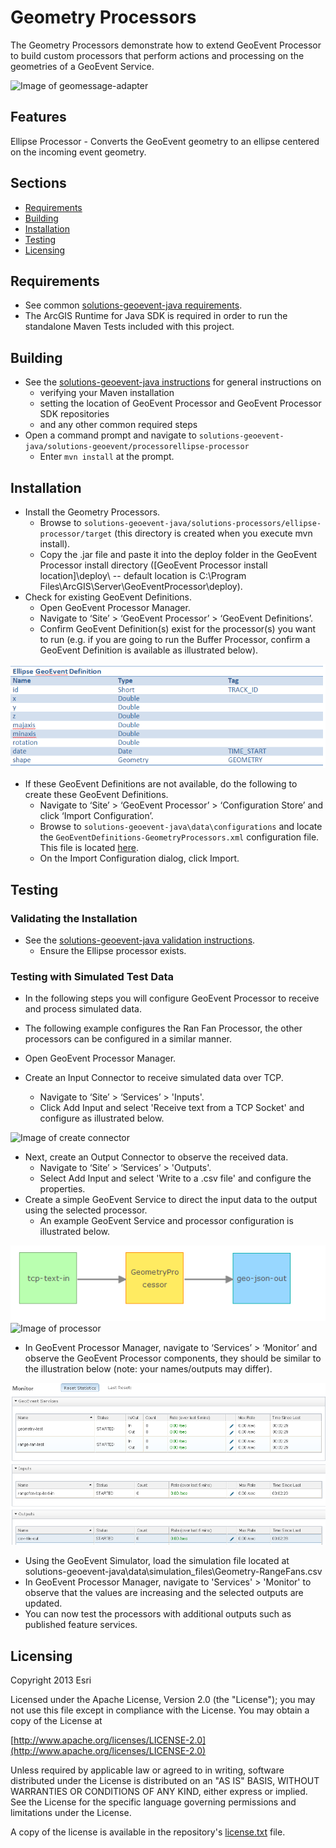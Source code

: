 ﻿# Geometry Processors

The Geometry Processors demonstrate how to extend GeoEvent Processor to build custom processors that perform actions and processing on the geometries of a GeoEvent Service.  

![Image of geomessage-adapter](Buffer.PNG)

## Features 

Ellipse Processor - Converts the GeoEvent geometry to an ellipse centered on the incoming event geometry.


## Sections

* [Requirements](#requirements)
* [Building](#building)
* [Installation](#installation)
* [Testing](#testing)
* [Licensing](#licensing)

## Requirements

* See common [solutions-geoevent-java requirements](../../../README.md#requirements).
* The ArcGIS Runtime for Java SDK is required in order to run the standalone Maven Tests included with this project.

## Building 

* See the [solutions-geoevent-java instructions](../../../README.md#instructions) for general instructions on 
    * verifying your Maven installation
    * setting the location of GeoEvent Processor and GeoEvent Processor SDK repositories
    * and any other common required steps
* Open a command prompt and navigate to `solutions-geoevent-java/solutions-geoevent/processorellipse-processor`
    * Enter `mvn install` at the prompt.

## Installation

* Install the Geometry Processors.
    * Browse to `solutions-geoevent-java/solutions-processors/ellipse-processor/target` (this directory is created when you execute mvn install).
    * Copy the .jar file and paste it into the deploy folder in the GeoEvent Processor install directory ([GeoEvent Processor install location]\deploy\ -- default location is C:\Program Files\ArcGIS\Server\GeoEventProcessor\deploy).
* Check for existing GeoEvent Definitions.
    *  Open GeoEvent Processor Manager.
    *  Navigate to ‘Site’ > ‘GeoEvent Processor’ > ‘GeoEvent Definitions’.
    *  Confirm GeoEvent Definition(s) exist for the processor(s) you want to run (e.g. if you are going to run the Buffer Processor, confirm a GeoEvent Definition is available as illustrated below).

![Image of geoeventdefinition](doc/geoeventdefinition.png)

* If these GeoEvent Definitions are not available, do the following to create these GeoEvent Definitions.
    *  Navigate to ‘Site’ > ‘GeoEvent Processor’ > ‘Configuration Store’ and click ‘Import Configuration’.
    *  Browse to `solutions-geoevent-java\data\configurations` and locate the `GeoEventDefinitions-GeometryProcessors.xml` configuration file. This file is located [here](../../../data/configurations/GeoEventDefinitions-GeometryProcessors.xml).
    *  On the Import Configuration dialog, click Import.

## Testing

### Validating the Installation
 
* See the [solutions-geoevent-java validation instructions](../../../README.md#validating-install).
    * Ensure the Ellipse processor exists.

### Testing with Simulated Test Data

* In the following steps you will configure GeoEvent Processor to receive and process simulated data.
* The following example configures the Ran Fan Processor, the other processors can be configured in a similar manner.

* Open GeoEvent Processor Manager.
* Create an Input Connector to receive simulated data over TCP.
    * Navigate to ‘Site’ > ‘Services’ > 'Inputs'.
    * Click Add Input and select 'Receive text from a TCP Socket' and configure as illustrated below.

![Image of create connector](doc/geometry-ellipse-input.png)

* Next, create an Output Connector to observe the received data.
    * Navigate to ‘Site’ > ‘Services’ > 'Outputs'.
    * Select Add Input and select 'Write to a .csv file' and configure the properties.
* Create a simple GeoEvent Service to direct the input data to the output using the selected processor.
    * An example GeoEvent Service and processor configuration is illustrated below.

![Image of service](doc/geometry-simple-service.png)
![Image of processor](geometry-ellipse-input.png)

* In GeoEvent Processor Manager, navigate to ‘Services’ > ‘Monitor’ and observe the GeoEvent Processor components, they should be similar to the illustration below (note: your names/outputs may differ).

![Image of monitor](doc/monitor.png)

* Using the GeoEvent Simulator, load the simulation file located at  solutions-geoevent-java\data\simulation_files\Geometry-RangeFans.csv
* In GeoEvent Processor Manager, navigate to 'Services' > 'Monitor' to observe that the values are increasing and the selected outputs are updated. 
* You can now test the processors with additional outputs such as published feature services.

## Licensing

Copyright 2013 Esri

Licensed under the Apache License, Version 2.0 (the "License");
you may not use this file except in compliance with the License.
You may obtain a copy of the License at

   [http://www.apache.org/licenses/LICENSE-2.0](http://www.apache.org/licenses/LICENSE-2.0)

Unless required by applicable law or agreed to in writing, software
distributed under the License is distributed on an "AS IS" BASIS,
WITHOUT WARRANTIES OR CONDITIONS OF ANY KIND, either express or implied.
See the License for the specific language governing permissions and
limitations under the License.

A copy of the license is available in the repository's
[license.txt](../../../license.txt) file.
